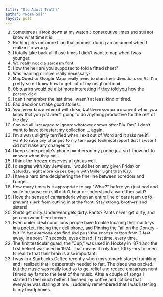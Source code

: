```yaml
---
title: "Old Adult Truths"
author: "Noam Sain"
layout: post
---
```


1. Sometimes I'll look down at my watch 3 consecutive times and still not know what time it is.
2. Nothing irks me more than that moment during an argument when I realize I'm wrong.
3. I totally take back all those times I didn't want to nap when I was younger.
4. We really need a sarcasm font.
5. How the hell are you supposed to fold a fitted sheet?
6. Was learning cursive really necessary?
7. MapQuest or Google Maps really need to start their directions on #5. I'm pretty sure I know how to get out of my neighborhood.
8. Obituaries would be a lot more interesting if they told you how the person died.
9. I can't remember the last time I wasn't at least kind of tired.
10. Bad decisions make good stories.
11. You never know when it will strike, but there comes a moment when you know that you just aren't going to do anything productive for the rest of the day.
12. Can we all just agree to ignore whatever comes after Blu-Ray? I don't want to have to restart my collection … again.
13. I'm always slightly terrified when I exit out of Word and it asks me if I want to save any changes to my ten-page technical report that I swear I did not make any changes to.
14. I keep some people's phone numbers in my phone just so I know not to answer when they call.
15. I think the freezer deserves a light as well.
16. I disagree with Kay Jewelers. I would bet on any given Friday or Saturday night more kisses begin with Miller Light than Kay.
17. I have a hard time deciphering the fine line between boredom and hunger.
18. How many times is it appropriate to say "What?" before you just nod and smile because you still didn't hear or understand a word they said?
19. I love the sense of camaraderie when an entire line of cars team up to prevent a jerk from cutting in at the front. Stay strong, brothers and sisters!
20. Shirts get dirty. Underwear gets dirty. Pants? Pants never get dirty, and you can wear them forever.
21. Even under ideal conditions people have trouble locating their car keys in a pocket, finding their cell phone, and Pinning the Tail on the Donkey – but I'd bet everyone can find and push the snooze button from 3 feet away, in about 1.7 seconds, eyes closed, first time, every time.
22. The first testicular guard, the "Cup," was used in Hockey in 1874 and the first helmet was used in 1974. That means it only took 100 years for men to realize that their brain is also important.
23. I was in a Starbucks Coffee recently when my stomach started rumbling and I realized that I desperately needed to fart. The place was packed, but the music was really loud so to get relief and reduce embarrassment I timed my farts to the beat of the music. After a couple of songs I started to feel much better. I finished my coffee and noticed that everyone was staring at me. I suddenly remembered that I was listening to my headphones.